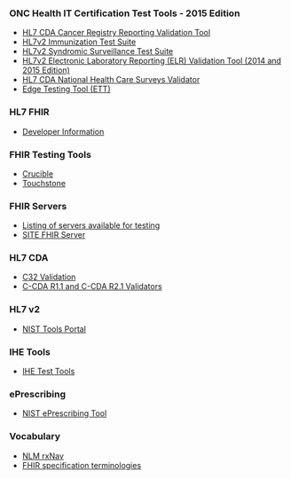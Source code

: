 ### ONC Health IT Certification Test Tools - 2015 Edition

* <a href="https://cda-validation.nist.gov/cda-validation/muCRV.html" target="_blank">HL7 CDA Cancer Registry Reporting Validation Tool</a>
* <a href="https://hl7v2-iz-r1.5-testing.nist.gov/iztool/#/home" target="_blank">HL7v2 Immunization Test Suite</a>
* <a href="https://hl7v2-ss-r2-testing.nist.gov/ss-r2/#/home" target="_blank">HL7v2 Syndromic Surveillance Test Suite</a>
* <a href="https://hl7v2-elr-testing.nist.gov/mu-elr/" target="_blank">HL7v2 Electronic Laboratory Reporting (ELR) Validation Tool (2014 and 2015 Edition)</a>
* <a href="https://cda-validation.nist.gov/cda-validation/muNHCS.html" target="_blank">HL7 CDA National Health Care Surveys Validator</a>
* <a href="http://healthit.gov/ETT" target="_blank">Edge Testing Tool (ETT)</a>

### HL7 FHIR

* <a href="http://wiki.hl7.org/index.php?title=FHIR" target="_blank">Developer Information</a>

### FHIR Testing Tools
* <a href="https://projectcrucible.org/" target="_blank"> Crucible</a>
* <a href="http://www.aegis.net/touchstone.html" target="_blank"> Touchstone</a> 

### FHIR Servers

* <a href="http://wiki.hl7.org/index.php?title=Publicly_Available_FHIR_Servers_for_testing" target="_blank">Listing of servers available for testing</a>
* <a href="https://sitenv.org/sandbox-fhir" target="_blank">SITE FHIR Server</a>

### HL7 CDA

* <a href="http://cda-validation.nist.gov/cda-validation/validation.html" target="_blank">C32 Validation</a>
* <a href="http://sitenv.org/sandbox-ccda/ccda-validator" target="_blank">C-CDA R1.1 and C-CDA R2.1 Validators</a>

### HL7 v2

* <a href="https://www.nist.gov/itl/ssd/systems-interoperability-group/tools-portal-0" target="_blank">NIST Tools Portal</a>

### IHE Tools 

* <a href="https://www.ihe.net/Testing_Tools/" target="_blank">IHE Test Tools</a>

### ePrescribing

* <a href="https://erx-2015.nist.gov/hit-base-tool/#/home" target="_blank">NIST ePrescribing Tool</a>

### Vocabulary

* <a href="https://rxnav.nlm.nih.gov" target="_blank">NLM rxNav</a>
* <a href="http://hl7.org/fhir/terminologies-systems.html" target="_blank">FHIR specification terminologies</a> 
